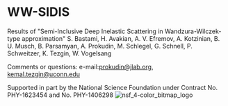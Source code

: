 # WW-SIDIS
Results of "Semi-Inclusive Deep Inelastic Scattering in Wandzura-Wilczek-type approximation" S. Bastami, H. Avakian, A. V. Efremov, A. Kotzinian, B. U. Musch, B. Parsamyan, A. Prokudin, M. Schlegel, G. Schnell, P. Schweitzer, K. Tezgin, W. Vogelsang

Comments or questions: e-mail:prokudin@jlab.org, kemal.tezgin@uconn.edu

Supported in part by the National 
Science Foundation under 
Contract No. PHY-1623454 and No. PHY-1406298 
![nsf_4-color_bitmap_logo](https://user-images.githubusercontent.com/11931101/40733820-9cb473a2-6404-11e8-9d14-48d3b4ed4505.png)
